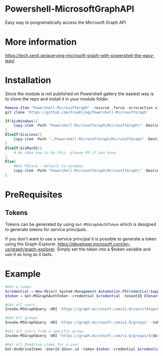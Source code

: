 # Powershell-MicrosoftGraphAPI
Easy way to programatically access the Microsoft Graph API

# More information
https://tech.xenit.se/querying-microsoft-graph-with-powershell-the-easy-way/

# Installation
Since the module is not published on Powershell gallery the easiest way is to clone the repo and install it in your module folder.

```powershell
Remove-Item "Powershell-MicrosoftGraph" -recurse -force -erroraction silentlycontinue
git clone 'https://github.com/Freakling/Powershell-MicrosoftGraph'

If($isWindows){
    Copy-item -Path "Powershell-MicrosoftGraph\MicrosoftGraph\" -Destination ($env:PSModulePath.Split(';')[-1]) -recurse -force 
}
ElseIf($isLinux){
    Copy-item -Path "./Powershell-MicrosoftGraph/MicrosoftGraph" -Destination ($env:PSModulePath.Split(':')[-1]) -recurse -force
}
ElseIf($isMacOS){
    # No idea how to do this. please PR if you know.
}
Else{
    #Not PSCore - Default to windows
    Copy-item -Path "Powershell-MicrosoftGraph\MicrosoftGraph\" -Destination ($env:PSModulePath.Split(';')[-1]) -recurse -force 
}
```

# PreRequisites
## Tokens
Tokens can be generated by using ```Get-MSGraphAuthToken``` which is designed to generate tokens for service principals.

If you don't want to use a service principal it is possible to generate a token using the Graph-Explorer. https://developer.microsoft.com/en-us/graph/graph-explorer. Simply set the token into a $token variable and use it as long as it lasts.

# Example

```powershell
#Get a token
$credential = New-Object System.Management.Automation.PSCredential($appID,(ConvertTo-SecureString $SPSecret -AsPlainText -Force))
$token = Get-MSGraphAuthToken -credential $credential -tenantID $TenantID

#Get all users
Invoke-MSGraphQuery -URI 'https://graph.microsoft.com/v1.0/users?$top=999' -token $token -recursive -tokenrefresh -credential $credential -tenantID $TenantID | select -ExpandProperty Value

#Get All groups
Invoke-MSGraphQuery -URI 'https://graph.microsoft.com/v1.0/groups' -token $token -recursive -tokenrefresh -credential $credential -tenantID $TenantID | select -ExpandProperty Value

#Get all users from a specific group
Invoke-MSGraphQuery -URI "https://graph.microsoft.com/v1.0/groups/$($Group.id)/members" -token $token -recursive -tokenrefresh -credential $credential -tenantID $TenantID | select -ExpandProperty Value | Where-Object{$_.'@odata.type' -like "*graph.user"}

#Get all Onedrive items for a user
Get-OneDriveItems -UserId $User.id -token $token -credential $credential -TenantID $TenantID
```
